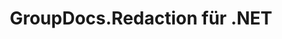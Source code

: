 ---
title: GroupDocs.Redaction für .NET
type: docs
weight: 10
url: /de/net/
description: GroupDocs.Redaction für .NET-API-Referenzen enthalten Beispiele, Codeausschnitte und API-Dokumentation. Es stellt Namespaces, Klassen, Schnittstellen und andere API-Details bereit.
is_root: true
---